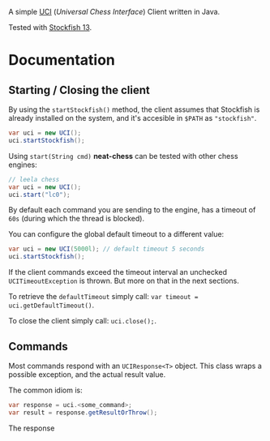 A simple [UCI](https://en.wikipedia.org/wiki/Universal_Chess_Interface) (*Universal Chess Interface*) Client written in Java.

Tested with [Stockfish 13](https://stockfishchess.org/blog/2021/stockfish-13/).

# Documentation 

## Starting / Closing the client

By using the `startStockfish()` method, the client assumes that Stockfish is already installed on the system, and it's accesible in `$PATH` as `"stockfish"`.

```java
var uci = new UCI();
uci.startStockfish();
```        

Using `start(String cmd)` **neat-chess** can be tested with other chess engines:

```java
// leela chess 
var uci = new UCI();
uci.start("lc0");
```

By default each command you are sending to the engine, has a timeout of `60s` (during which the thread is blocked).

You can configure the global default timeout to a different value:

```java
var uci = new UCI(5000l); // default timeout 5 seconds
uci.startStockfish();
```

If the client commands exceed the timeout interval an unchecked `UCITimeoutException` is thrown. But more on that in the next sections.

To retrieve the `defaultTimeout` simply call: `var timeout = uci.getDefaultTimeout()`.

To close the client simply call: `uci.close();`.

## Commands

Most commands respond with an `UCIResponse<T>` object. This class wraps a possible exception, and the actual result value.

The common idiom is:

```java
var response = uci.<some_command>;
var result = response.getResultOrThrow();
```

The response 

